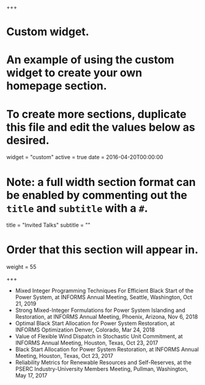+++
# Custom widget.
# An example of using the custom widget to create your own homepage section.
# To create more sections, duplicate this file and edit the values below as desired.
widget = "custom"
active = true
date = 2016-04-20T00:00:00

# Note: a full width section format can be enabled by commenting out the `title` and `subtitle` with a `#`.
title = "Invited Talks"
subtitle = ""

# Order that this section will appear in.
weight = 55

+++
* Mixed Integer Programming Techniques For Efficient Black Start of the Power System, at INFORMS Annual Meeting, Seattle, Washington, Oct 21, 2019
* Strong Mixed-Integer Formulations for Power System Islanding and Restoration, at INFORMS Annual Meeting, Phoenix, Arizona, Nov 6, 2018
* Optimal Black Start Allocation for Power System Restoration, at INFORMS Optimization Denver, Colorado, Mar 24, 2018
* Value of Flexible Wind Dispatch in Stochastic Unit Commitment, at INFORMS Annual Meeting, Houston, Texas, Oct 23, 2017
* Black Start Allocation for Power System Restoration, at INFORMS Annual Meeting, Houston, Texas, Oct 23, 2017
* Reliability Metrics for Renewable Resources and Self-Reserves, at the PSERC Industry-University Members Meeting, Pullman, Washington, May 17, 2017
